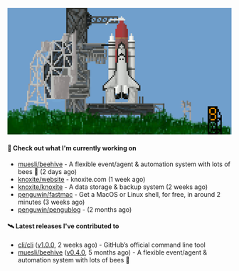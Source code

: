![](https://raw.githubusercontent.com/penguwin/penguwin/master/assets/shuttle.gif)

#### 🚀 Check out what I'm currently working on

- [muesli/beehive](https://github.com/muesli/beehive) - A flexible event/agent &amp; automation system with lots of bees 🐝 (2 days ago)
- [knoxite/website](https://github.com/knoxite/website) - knoxite.com (1 week ago)
- [knoxite/knoxite](https://github.com/knoxite/knoxite) - A data storage &amp; backup system (2 weeks ago)
- [penguwin/fastmac](https://github.com/penguwin/fastmac) - Get a MacOS or Linux shell, for free, in around 2 minutes (3 weeks ago)
- [penguwin/pengublog](https://github.com/penguwin/pengublog) -  (2 months ago)

#### 🛰️ Latest releases I've contributed to

- [cli/cli](https://github.com/cli/cli) ([v1.0.0](https://github.com/cli/cli/releases/tag/v1.0.0), 2 weeks ago) - GitHub’s official command line tool
- [muesli/beehive](https://github.com/muesli/beehive) ([v0.4.0](https://github.com/muesli/beehive/releases/tag/v0.4.0), 5 months ago) - A flexible event/agent &amp; automation system with lots of bees 🐝
